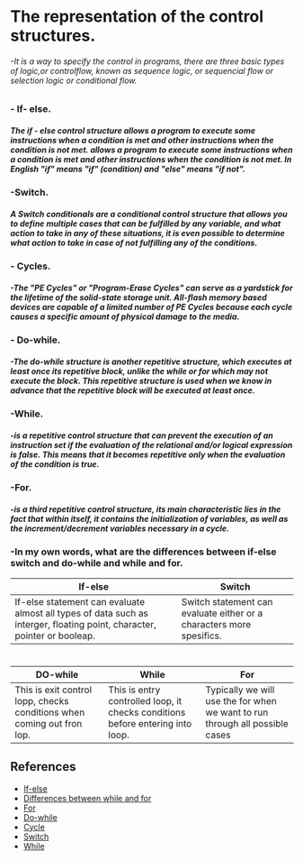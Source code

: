 # The representation of the control structures.
###### -It is a way to specify the control in programs, there are three basic types of logic,or controlflow, known as sequence logic, or sequencial flow or selection logic or conditional flow.
### - If- else.
##### The if - else  control structure allows a program to execute some instructions when a condition is met and other instructions when the condition is not met. allows a program to execute some instructions when a condition is met and other instructions when the condition is not met. In English "if" means "if" (condition) and "else" means "if not".
### -Switch.
##### A Switch conditionals are a conditional control structure that allows you to define multiple cases that can be fulfilled by any variable, and what action to take in any of these situations, it is even possible to determine what action to take in case of not fulfilling any of the conditions.
### - Cycles.
##### -The "PE Cycles" or "Program-Erase Cycles" can serve as a yardstick for the lifetime of the solid-state storage unit. All-flash memory based devices are capable of a limited number of PE Cycles because each cycle causes a specific amount of physical damage to the media.
### - Do-while.
##### -The do-while structure is another repetitive structure, which executes at least once its repetitive block, unlike the while or for which may not execute the block. This repetitive structure is used when we know in advance that the repetitive block will be executed at least once.
### -While.
##### -is a repetitive control structure that can prevent the execution of an instruction set if the evaluation of the relational and/or logical expression is false. This means that it becomes repetitive only when the evaluation of the condition is true.
### -For.
##### -is a third repetitive control structure, its main characteristic lies in the fact that within itself, it contains the initialization of variables, as well as the increment/decrement variables necessary in a cycle.
### -In my own words, what are the differences between if-else switch and do-while and while and for.
|If-else  |Switch  |
|--|--|
| If-else statement can evaluate almost all types of data such as interger, floating point, character, pointer or booleap. |Switch statement can evaluate either or a characters more spesifics.  |
#
|DO-while| While  | For  |
|--|--|--|
| This is exit control lopp, checks conditions when coming out fron lop. | This is entry controlled loop, it checks conditions before entering into loop.  | Typically we will use the for when we want to run through all possible cases|
## References
- [If-else](https://www.mclibre.org/consultar/python/lecciones/python-if-else.html#:~:text=La%20estructura%20de%20control%20if%20...%20else%20...,%22%20significa%20%22si%20no%22.)
- [Differences between while and for ](https://francescricart.com/diferencias-y-similitudes-entre-las-estructuras-js-while-y-for/#:~:text=T%C3%ADpicamente%20usaremos%20el%20for%20cuando,no%20es%20igual%20a%2050.)
- [For ](http://www.utn.edu.ec/reduca/programacion/estructuras/for.html#:~:text=La%20instrucci%C3%B3n%20%22for%22%2C%20es,decremento%2C%20necesarias%20en%20un%20ciclo.)
- [Do-while](https://developer.mozilla.org/es/docs/Web/JavaScript/Reference/Statements/do...while)
- [Cycle](https://uruguayoc.com/2018/02/23/que-es-un-p-e-cycle-o-ciclo-de-programacion-borrado-de-una-celda-de-memoria-nand-flash/#:~:text=Los%20%E2%80%9CCiclos%20PE%E2%80%9D%20o%20%E2%80%9C,da%C3%B1o%20f%C3%ADsico%20en%20el%20medio.)
- [Switch ](http://www.utn.edu.ec/reduca/programacion/estructuras/switch.html)
- [While](http://www.utn.edu.ec/reduca/programacion/estructuras/while.html#:~:text=La%20instrucci%C3%B3n%20%22While%22%2C%20es,de%20la%20condici%C3%B3n%20es%20verdadera.)
